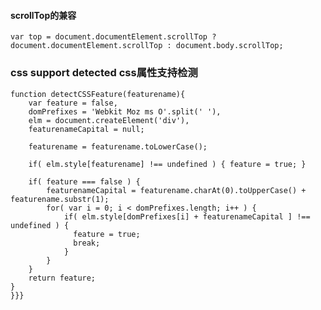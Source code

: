 ####	scrollTop的兼容

`var top = document.documentElement.scrollTop ? document.documentElement.scrollTop : document.body.scrollTop; `

###	css support detected	css属性支持检测
	function detectCSSFeature(featurename){
	    var feature = false,
	    domPrefixes = 'Webkit Moz ms O'.split(' '),
	    elm = document.createElement('div'),
	    featurenameCapital = null;
	
	    featurename = featurename.toLowerCase();
	
	    if( elm.style[featurename] !== undefined ) { feature = true; } 
	
	    if( feature === false ) {
	        featurenameCapital = featurename.charAt(0).toUpperCase() + featurename.substr(1);
	        for( var i = 0; i < domPrefixes.length; i++ ) {
	            if( elm.style[domPrefixes[i] + featurenameCapital ] !== undefined ) {
	              feature = true;
	              break;
	            }
	        }
	    }
	    return feature; 
	}
	}}}